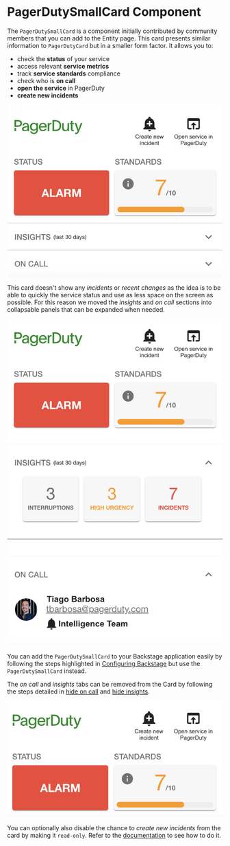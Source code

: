 # PagerDutySmallCard Component

The `PagerDutySmallCard` is a component initially contributed by community members that you can add to the Entity page. This card presents similar information to `PagerDutyCard` but in a smaller form factor. It allows you to:

- check the **status** of your service
- access relevant **service metrics**
- track **service standards** compliance
- check who is **on call**
- **open the service** in PagerDuty
- **create new incidents**

![pagerdutysmallcard-component](../images/small-card-collapsed.png)

This card doesn't show any *incidents* or *recent changes* as the idea is to be able to quickly the service status and use as less space on the screen as possible. For this reason we moved the *insights* and *on call* sections into collapsable panels that can be expanded when needed.

![pagerdutysmallcard-component-expanded](../images/small-card-expanded.png)

You can add the `PagerDutySmallCard` to your Backstage application easily by following the steps highlighted in [Configuring Backstage](backstage-plugin-docs/getting-started/backstage) but use the `PagerDutySmallCard` instead.

The *on call* and *insights* tabs can be removed from the Card by following the steps detailed in [hide on call](backstage-plugin-docs/advanced/hide-oncall) and [hide insights](backstage-plugin-docs/advanced/hide-insights).

![pagerdutysmallcard-component](../images/small-card-simple.png)

You can optionally also disable the chance to *create new incidents* from the card by making it `read-only`. Refer to the [documentation](backstage-plugin-docs/advanced/enable-read-only-mode) to see how to do it.
